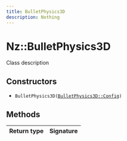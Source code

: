 ```yaml
---
title: BulletPhysics3D
description: Nothing
---
```


# Nz::BulletPhysics3D

Class description

## Constructors

- `BulletPhysics3D(`[`BulletPhysics3D::Config`](documentation/generated/BulletPhysics3D/BulletPhysics3D.Config.md)`)`

## Methods

| Return type | Signature |
| ----------- | --------- |
